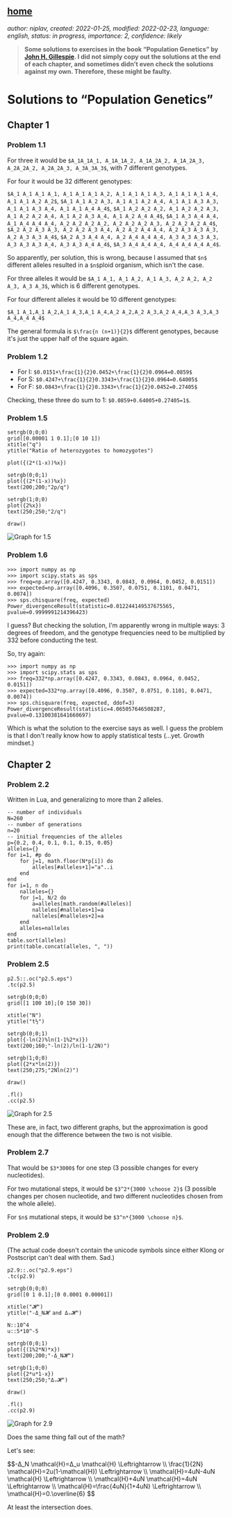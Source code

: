 [home](./index.md)
-------------------

*author: niplav, created: 2022-01-25, modified: 2022-02-23, language: english, status: in progress, importance: 2, confidence: likely*

> __Some solutions to exercises in the book “Population Genetics” by
[John H. Gillespie](https://en.wikipedia.org/wiki/John_H._Gillespie). I
did not simply copy out the solutions at the end of each chapter, and
sometimes didn't even check the solutions against my own. Therefore,
these might be faulty.__

Solutions to “Population Genetics”
===================================

Chapter 1
---------

### Problem 1.1

For three it would be `$A_1A_1A_1, A_1A_1A_2, A_1A_2A_2, A_1A_2A_3, A_2A_2A_2, A_2A_2A_3, A_3A_3A_3$`,
with 7 different genotypes.

For four it would be 32 different genotypes:

`$A_1 A_1 A_1 A_1, A_1 A_1 A_1 A_2, A_1 A_1 A_1 A_3, A_1 A_1 A_1 A_4, A_1 A_1 A_2 A_2$`,
`$A_1 A_1 A_2 A_3, A_1 A_1 A_2 A_4, A_1 A_1 A_3 A_3, A_1 A_1 A_3 A_4, A_1 A_1 A_4 A_4$`,
`$A_1 A_2 A_2 A_2, A_1 A_2 A_2 A_3, A_1 A_2 A_2 A_4, A_1 A_2 A_3 A_4, A_1 A_2 A_4 A_4$`,
`$A_1 A_3 A_4 A_4, A_1 A_4 A_4 A_4, A_2 A_2 A_2 A_2, A_2 A_2 A_2 A_3, A_2 A_2 A_2 A_4$`,
`$A_2 A_2 A_3 A_3, A_2 A_2 A_3 A_4, A_2 A_2 A_4 A_4, A_2 A_3 A_3 A_3, A_2 A_3 A_3 A_4$`,
`$A_2 A_3 A_4 A_4, A_2 A_4 A_4 A_4, A_3 A_3 A_3 A_3, A_3 A_3 A_3 A_4, A_3 A_3 A_4 A_4$`,
`$A_3 A_4 A_4 A_4, A_4 A_4 A_4 A_4$`.

<!--TODO: what closed form formula describes the above counting
partition?-->

So apparently, per solution, this is wrong, because I assumed that `$n$`
different alleles resulted in a `$n$`ploid organism, which isn't the case.

For three alleles it would be `$A_1 A_1, A_1 A_2, A_1 A_3, A_2 A_2, A_2 A_3, A_3 A_3$`,
which is 6 different genotypes.

For four different alleles it would be 10 different genotypes:

`$A_1 A_1,A_1 A_2,A_1 A_3,A_1 A_4,A_2 A_2,A_2 A_3,A_2 A_4,A_3 A_3,A_3 A_4,A_4 A_4$`

The general formula is `$\frac{n (n+1)}{2}$` different genotypes,
because it's just the upper half of the square again.

### Problem 1.2

* For I: `$0.0151+\frac{1}{2}0.0452+\frac{1}{2}0.0964=0.0859$`
* For S: `$0.4247+\frac{1}{2}0.3343+\frac{1}{2}0.0964=0.64005$`
* For F: `$0.0843+\frac{1}{2}0.3343+\frac{1}{2}0.0452=0.27405$`

Checking, these three do sum to 1: `$0.0859+0.64005+0.27405=1$`.

### Problem 1.5

	setrgb(0;0;0)
	grid([0.00001 1 0.1];[0 10 1])
	xtitle("q")
	ytitle("Ratio of heterozygotes to homozygotes")

	plot({(2*(1-x))%x})

	setrgb(0;0;1)
	plot({(2*(1-x))%x})
	text(200;200;"2p/q")

	setrgb(1;0;0)
	plot({2%x})
	text(250;250;"2/q")

	draw()

![Graph for 1.5](./img/pg_solutions/p1.5.png)

### Problem 1.6

	>>> import numpy as np
	>>> import scipy.stats as sps
	>>> freq=np.array([0.4247, 0.3343, 0.0843, 0.0964, 0.0452, 0.0151])
	>>> expected=np.array([0.4096, 0.3507, 0.0751, 0.1101, 0.0471, 0.0074])
	>>> sps.chisquare(freq, expected)
	Power_divergenceResult(statistic=0.012244149537675565, pvalue=0.9999991214396423)

I guess? But checking the solution, I'm apparently wrong in multiple ways:
3 degrees of freedom, and the genotype frequencies need to be multiplied
by 332 before conducting the test.

So, try again:

	>>> import numpy as np
	>>> import scipy.stats as sps
	>>> freq=332*np.array([0.4247, 0.3343, 0.0843, 0.0964, 0.0452, 0.0151])
	>>> expected=332*np.array([0.4096, 0.3507, 0.0751, 0.1101, 0.0471, 0.0074])
	>>> sps.chisquare(freq, expected, ddof=3)
	Power_divergenceResult(statistic=4.065057646508287, pvalue=0.13100381641660697)

Which is what the solution to the exercise says as well. I guess the
problem is that I don't really know how to apply statistical tests
(…yet. Growth mindset.)

Chapter 2
----------

### Problem 2.2

Written in Lua, and generalizing to more than 2 alleles.

	-- number of individuals
	N=260
	-- number of generations
	n=20
	-- initial frequencies of the alleles
	p={0.2, 0.4, 0.1, 0.1, 0.15, 0.05}
	alleles={}
	for i=1, #p do
		for j=1, math.floor(N*p[i]) do
			alleles[#alleles+1]="a"..i
		end
	end
	for i=1, n do
		nalleles={}
		for j=1, N/2 do
			a=alleles[math.random(#alleles)]
			nalleles[#nalleles+1]=a
			nalleles[#nalleles+2]=a
		end
		alleles=nalleles
	end
	table.sort(alleles)
	print(table.concat(alleles, ", "))

### Problem 2.5

	p2.5::.oc("p2.5.eps")
	.tc(p2.5)

	setrgb(0;0;0)
	grid([1 100 10];[0 150 30])

	xtitle("N")
	ytitle("t½")

	setrgb(0;0;1)
	plot({-ln(2)%ln(1-1%2*x)})
	text(200;160;"-ln(2)/ln(1-1/2N)")

	setrgb(1;0;0)
	plot({2*x*ln(2)})
	text(250;275;"2Nln(2)")

	draw()

	.fl()
	.cc(p2.5)

![Graph for 2.5](./img/pg_solutions/p2.5.png)

These are, in fact, two different graphs, but the approximation is good
enough that the difference between the two is not visible.

### Problem 2.7

That would be `$3*3000$` for one step (3 possible changes for every
nucleotides).

For two mutational steps, it would be `$3^2*{3000 \choose 2}$` (3 possible
changes per chosen nucleotide, and two different nucleotides chosen from
the whole allele).

For `$n$` mutational steps, it would be `$3^n*{3000 \choose n}$`.

### Problem 2.9

(The actual code doesn't contain the unicode symbols since either Klong
or Postscript can't deal with them. Sad.)

	p2.9::.oc("p2.9.eps")
	.tc(p2.9)

	setrgb(0;0;0)
	grid([0 1 0.1];[0 0.0001 0.00001])

	xtitle("𝓗")
	ytitle("-Δ_N𝓗 and Δᵤ𝓗")

	N::10^4
	u::5*10^-5

	setrgb(0;0;1)
	plot({(1%2*N)*x})
	text(200;200;"-Δ_N𝓗")

	setrgb(1;0;0)
	plot({2*u*1-x})
	text(250;250;"Δᵤ𝓗")

	draw()

	.fl()
	.cc(p2.9)

![Graph for 2.9](./img/pg_solutions/p2.9.png)

Does the same thing fall out of the math?

Let's see:

<div>
	$$-Δ_N \mathcal{H}=Δ_u \mathcal{H} \Leftrightarrow \\
	\frac{1}{2N} \mathcal{H}=2u(1-\mathcal{H}) \Leftrightarrow \\
	\mathcal{H}=4uN-4uN \mathcal{H} \Leftrightarrow \\
	\mathcal{H}+4uN \mathcal{H}=4uN \Leftrightarrow \\
	\mathcal{H}=\frac{4uN}{1+4uN} \Leftrightarrow \\
	\mathcal{H}=0.\overline{6} $$
</div>

At least the intersection does.
